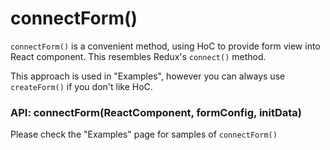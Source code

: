 # connectForm()

`connectForm()` is a convenient method, using HoC to provide form view into React component. This resembles Redux's `connect()` method.

This approach is used in "Examples", however you can always use `createForm()` if you don't like HoC.

### API: connectForm(ReactComponent, formConfig, initData)

Please check the "Examples" page for samples of `connectForm()`